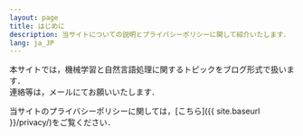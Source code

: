 ```yaml
---
layout: page
title: はじめに
description: 当サイトについての説明とプライバシーポリシーに関して紹介いたします．
lang: ja_JP
---
```


本サイトでは，機械学習と自然言語処理に関するトピックをブログ形式で扱います．  
連絡等は，メールにてお願いいたします．

当サイトのプライバシーポリシーに関しては，[こちら]({{ site.baseurl }}/privacy/)をご覧ください．
